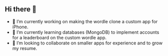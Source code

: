 ## Hi there 👋

- 🔭 I’m currently working on making the wordle clone a custom app for iPhone.
- 🌱 I’m currently learning databases (MongoDB) to implement accounts for a leaderboard on the custom wordle app.
- 👯 I’m looking to collaborate on smaller apps for experience and to grow my resume.

<!--
**AndresCR22/andrescr22** is a ✨ _special_ ✨ repository because its `README.md` (this file) appears on your GitHub profile.

Here are some ideas to get you started:

- 🔭 I’m currently working on ...
- 🌱 I’m currently learning ...
- 👯 I’m looking to collaborate on ...
- 🤔 I’m looking for help with ...
- 💬 Ask me about ...
- 📫 How to reach me: ...
- 😄 Pronouns: ...
- ⚡ Fun fact: ...
-->
